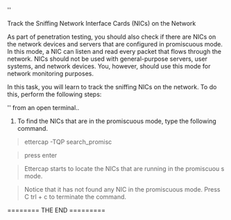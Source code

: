 ''

Track the Sniffing Network Interface Cards (NICs) on the Network

As part of penetration testing, you should also check if there are NICs on the network devices and servers that are configured in promiscuous mode. In this mode, a NIC can listen and read every packet that flows through the network. NICs should not be used with general-purpose servers, user systems, and network devices. You, however, should use this mode for network monitoring purposes.

In this task, you will learn to track the sniffing NICs on the network. To do this, perform the following steps:

''
from an open terminal..


1. To find the NICs that are in the promiscuous mode, type the following command.


> ettercap -TQP search_promisc

> press enter

> Ettercap starts to locate the NICs that are running in the promiscuou  s mode.

> Notice that it has not found any NIC in the promiscuous mode. Press C  trl + c to terminate the command.

======== THE END =========

